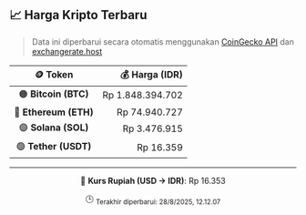 

<!-- HARGA_KRIPTO -->
## 📈 Harga Kripto Terbaru

> Data ini diperbarui secara otomatis menggunakan [CoinGecko API](https://www.coingecko.com/) dan [exchangerate.host](https://exchangerate.host/)

<div align="center">

| 🪙 Token | 💰 Harga (IDR) |
|:------:|---------------:|
| 🟠 **Bitcoin (BTC)**   | Rp 1.848.394.702 |
| 🔵 **Ethereum (ETH)**  | Rp 74.940.727 |
| 🟣 **Solana (SOL)**    | Rp 3.476.915 |
| 🟢 **Tether (USDT)**   | Rp 16.359 |

---

💱 **Kurs Rupiah (USD → IDR)**: Rp 16.353

🕒 <sub>Terakhir diperbarui: 28/8/2025, 12.12.07</sub>

</div>
<!-- /HARGA_KRIPTO -->